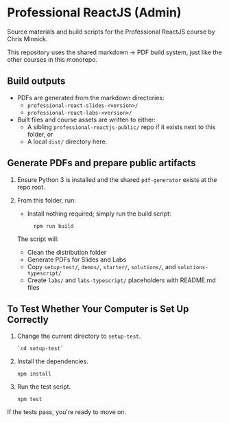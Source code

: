 # Professional ReactJS (Admin)

Source materials and build scripts for the Professional ReactJS course by Chris Minnick.

This repository uses the shared markdown → PDF build system, just like the other courses in this monorepo.

## Build outputs

- PDFs are generated from the markdown directories:
  - `professional-react-slides-<version>/`
  - `professional-react-labs-<version>/`
- Built files and course assets are written to either:
  - A sibling `professional-reactjs-public/` repo if it exists next to this folder, or
  - A local `dist/` directory here.

## Generate PDFs and prepare public artifacts

1.  Ensure Python 3 is installed and the shared `pdf-generator` exists at the repo root.
2.  From this folder, run:

    - Install nothing required; simply run the build script:

            npm run build

    The script will:

    - Clean the distribution folder
    - Generate PDFs for Slides and Labs
    - Copy `setup-test/`, `demos/`, `starter/`, `solutions/`, and `solutions-typescript/`
    - Create `labs/` and `labs-typescript/` placeholders with README.md files

## To Test Whether Your Computer is Set Up Correctly

1.  Change the current directory to `setup-test`.

        `cd setup-test`

1.  Install the dependencies.

    `npm install`

1.  Run the test script.

    `npm test`

If the tests pass, you're ready to move on.
